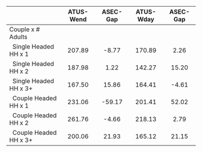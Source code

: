 
|                      |    ATUS-Wend |     ASEC-Gap |    ATUS-Wday |     ASEC-Gap |
| -------------------- | :----------: | :----------: | :----------: | :----------: |
| Couple x # Adults    |              |              |              |              |
| &nbsp;&nbsp;Single Headed HH x 1 |       207.89 |        -8.77 |       170.89 |         2.26 |
| &nbsp;&nbsp;Single Headed HH x 2 |       187.98 |         1.22 |       142.27 |        15.20 |
| &nbsp;&nbsp;Single Headed HH x 3+ |       167.50 |        15.86 |       164.41 |        -4.61 |
| &nbsp;&nbsp;Couple Headed HH x 1 |       231.06 |       -59.17 |       201.41 |        52.02 |
| &nbsp;&nbsp;Couple Headed HH x 2 |       261.76 |        -4.66 |       218.13 |         2.79 |
| &nbsp;&nbsp;Couple Headed HH x 3+ |       200.06 |        21.93 |       165.12 |        21.15 |

